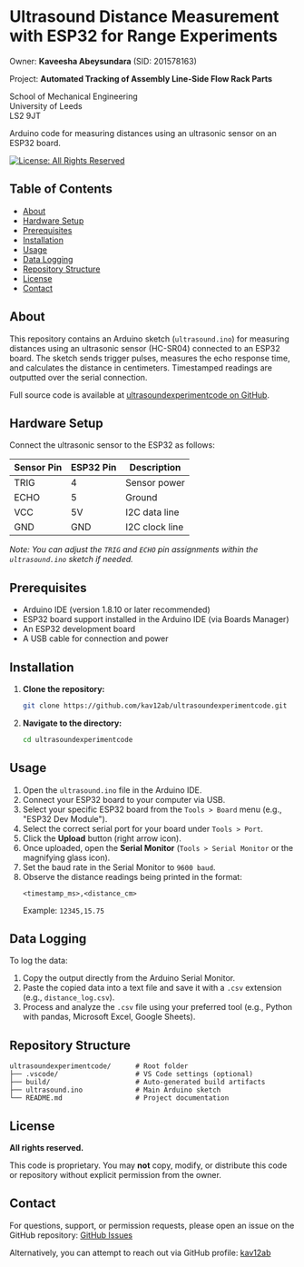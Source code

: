 # Ultrasound Distance Measurement with ESP32 for Range Experiments

Owner: **Kaveesha Abeysundara** (SID: 201578163)    

Project: **Automated Tracking of Assembly Line-Side Flow Rack Parts**   

School of Mechanical Engineering   
University of Leeds  
LS2 9JT

Arduino code for measuring distances using an ultrasonic sensor on an ESP32 board.

[![License: All Rights Reserved](https://img.shields.io/badge/License-All%20Rights%20Reserved-red.svg)](LICENSE.md) <!-- Optional: You can create a LICENSE.md file -->

## Table of Contents

- [About](#about)
- [Hardware Setup](#hardware-setup)
- [Prerequisites](#prerequisites)
- [Installation](#installation)
- [Usage](#usage)
- [Data Logging](#data-logging)
- [Repository Structure](#repository-structure)
- [License](#license)
- [Contact](#contact)

## About

This repository contains an Arduino sketch (`ultrasound.ino`) for measuring distances using an ultrasonic sensor (HC-SR04) connected to an ESP32 board. The sketch sends trigger pulses, measures the echo response time, and calculates the distance in centimeters. Timestamped readings are outputted over the serial connection.

Full source code is available at [ultrasoundexperimentcode on GitHub](https://github.com/kav12ab/ultrasoundexperimentcode).

## Hardware Setup

Connect the ultrasonic sensor to the ESP32 as follows:

| Sensor Pin | ESP32 Pin | Description     |
|------------|-----------|-----------------|
| TRIG       | 4         | Sensor power    |
| ECHO       | 5         | Ground          |
| VCC        | 5V        | I2C data line   |
| GND        | GND       | I2C clock line  |


*Note: You can adjust the `TRIG` and `ECHO` pin assignments within the `ultrasound.ino` sketch if needed.*

## Prerequisites

-   Arduino IDE (version 1.8.10 or later recommended)
-   ESP32 board support installed in the Arduino IDE (via Boards Manager)
-   An ESP32 development board
-   A USB cable for connection and power

## Installation

1.  **Clone the repository:**
    ```bash
    git clone https://github.com/kav12ab/ultrasoundexperimentcode.git
    ```
2.  **Navigate to the directory:**
    ```bash
    cd ultrasoundexperimentcode
    ```

## Usage

1.  Open the `ultrasound.ino` file in the Arduino IDE.
2.  Connect your ESP32 board to your computer via USB.
3.  Select your specific ESP32 board from the `Tools > Board` menu (e.g., "ESP32 Dev Module").
4.  Select the correct serial port for your board under `Tools > Port`.
5.  Click the **Upload** button (right arrow icon).
6.  Once uploaded, open the **Serial Monitor** (`Tools > Serial Monitor` or the magnifying glass icon).
7.  Set the baud rate in the Serial Monitor to `9600 baud`.
8.  Observe the distance readings being printed in the format:
    ```
    <timestamp_ms>,<distance_cm>
    ```
    Example: `12345,15.75`

## Data Logging

To log the data:

1.  Copy the output directly from the Arduino Serial Monitor.
2.  Paste the copied data into a text file and save it with a `.csv` extension (e.g., `distance_log.csv`).
3.  Process and analyze the `.csv` file using your preferred tool (e.g., Python with pandas, Microsoft Excel, Google Sheets).

## Repository Structure

```plaintext
ultrasoundexperimentcode/      # Root folder
├── .vscode/                   # VS Code settings (optional)
├── build/                     # Auto-generated build artifacts
├── ultrasound.ino             # Main Arduino sketch
└── README.md                  # Project documentation
```

## License

**All rights reserved.**

This code is proprietary. You may **not** copy, modify, or distribute this code or repository without explicit permission from the owner.

## Contact

For questions, support, or permission requests, please open an issue on the GitHub repository:
[GitHub Issues](https://github.com/kav12ab/ultrasoundexperimentcode/issues)

Alternatively, you can attempt to reach out via GitHub profile: [kav12ab](https://github.com/kav12ab)
